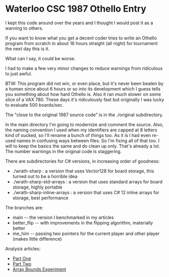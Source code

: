 # Waterloo CSC 1987 Othello Entry

I kept this code around over the years and I thought I would post it as a warning to others.

If you want to know what you get a decent coder tries to write an Othello program from scratch
in about 16 hours straight (all night) for tournament the next day this is it.

What can I say, it could be worse.

I had to make a few very minor changes to reduce warnings from ridiculous to just awful.

BTW: This program did not win, or even place, but it's never been beaten by a human since about 6 hours
or so into its development which I guess tells you something about how hard Othello is.  Also it ran *much*
slower on some slice of a VAX 780.  These days it's ridiculously fast but originally I was lucky to evaluate
500 boards/sec.

The "close to the original 1987 source code" is in the ./original subdirectory.

In the main directory I'm going to modernize and comment the source.  Also, the naming convention I
used when my identifiers are capped at 8 letters kind of sucked, so I'll rename a bunch of things too.
As it is I had even re-used names in confusing ways between files.  So I'm fixing all of that too. I will
to keep the basics the same and do clean up only. That's already a lot.  The number warnings in the
original code is staggering.

There are subdirectories for C# versions, in increasing order of goodness:

* ./wrath-sharp : a version that uses Vector128 for board storage, this turned out to be a horrible idea
* ./wrath-sharp-std-arrays : a version that uses standard arrays for board storage, highly portable
* ./wrath-sharp-inline-arrays : a version that uses C# 12 inline arrays for storage, best performance

The branches are:

* main -- the version I benchmarked in my articles
* better_flip -- with improvements in the flipping algorithm, materially better
* me_him -- passing two pointers for the current player and other player (makes little difference)

Analysis articles:

* [Part One](https://medium.com/@ricomariani/wrathmark-an-interesting-compute-workload-part-1-47d61e0bea43)
* [Part Two](https://ricomariani.medium.com/wrathmark-an-interesting-compute-workload-part-2-bac27c7f0c7d)
* [Array Bounds Experiment](https://medium.com/@ricomariani/array-bounds-checking-in-2024-06b4ddf26309)
